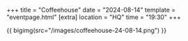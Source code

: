 +++
title = "Coffeehouse"
date = "2024-08-14"
template = "eventpage.html"
[extra]
location = "HQ"
time = "19:30"
+++

{{ bigimg(src="/images/coffeehouse-24-08-14.png") }}
